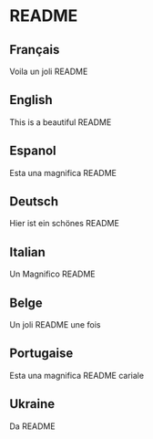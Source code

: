 # README

## Français
Voila un joli README

## English
This is a beautiful README

## Espanol

Esta una magnifica README

## Deutsch

Hier ist ein schönes README

## Italian

Un Magnifico README

## Belge

Un joli README une fois

## Portugaise

Esta una magnifica README cariale

## Ukraine

Da README

